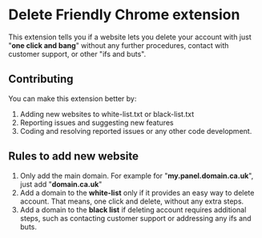 # Delete Friendly Chrome extension
This extension tells you if a website lets you delete your account with just "**one click and bang**" without any further procedures, contact with customer support, or other "ifs and buts".

## Contributing
You can make this extension better by:
1. Adding new websites to white-list.txt or black-list.txt
2. Reporting issues and suggesting new features
3. Coding and resolving reported issues or any other code development.

## Rules to add new website

1. Only add the main domain. For example for "**my.panel.domain.ca.uk**", just add "**domain.ca.uk**"
2. Add a domain to the **white-list** only if it provides an easy way to delete account. That means, one click and delete, without any extra steps.
3. Add a domain to the **black list** if deleting account requires additional steps, such as contacting customer support or addressing any ifs and buts.
